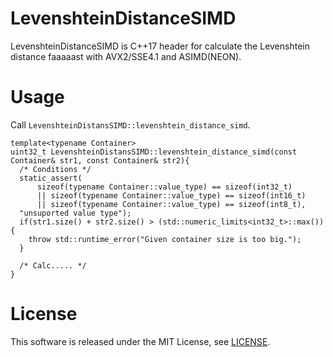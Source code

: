 # LevenshteinDistanceSIMD
LevenshteinDistanceSIMD is C++17 header for calculate the Levenshtein distance faaaaast with AVX2/SSE4.1 and ASIMD(NEON).

# Usage
Call `LevenshteinDistansSIMD::levenshtein_distance_simd`.
```
template<typename Container>
uint32_t LevenshteinDistansSIMD::levenshtein_distance_simd(const Container& str1, const Container& str2){
  /* Conditions */
  static_assert(
      sizeof(typename Container::value_type) == sizeof(int32_t)
      || sizeof(typename Container::value_type) == sizeof(int16_t)
      || sizeof(typename Container::value_type) == sizeof(int8_t),
  "unsuported value type");
  if(str1.size() + str2.size() > (std::numeric_limits<int32_t>::max()){
    throw std::runtime_error("Given container size is too big.");
  }
  
  /* Calc..... */
}
```

# License
This software is released under the MIT License, see [LICENSE](LICENSE).
